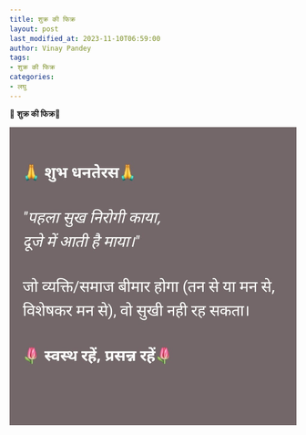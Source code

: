 ```yaml
---
title: शुक्र की फिक्र
layout: post
last_modified_at: 2023-11-10T06:59:00
author: Vinay Pandey
tags:
- शुक्र की फिक्र
categories:
- लघु
---
```

🙏 **शुक्र की फिक्र**🙏


![IMG-20231110-WA0001.jpg](/images/IMG-20231110-WA0001.jpg)

